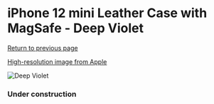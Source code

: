 # iPhone 12 mini Leather Case with MagSafe - Deep Violet

[Return to previous page](/iphone_12)

[High-resolution image from Apple](https://store.storeimages.cdn-apple.com/8756/as-images.apple.com/is/MJYQ3?wid=4500&hei=4500&fmt=png)

<div style="width: 384px"><img src="/everypreview/MJYQ3.png" alt="Deep Violet"></div>

### Under construction
